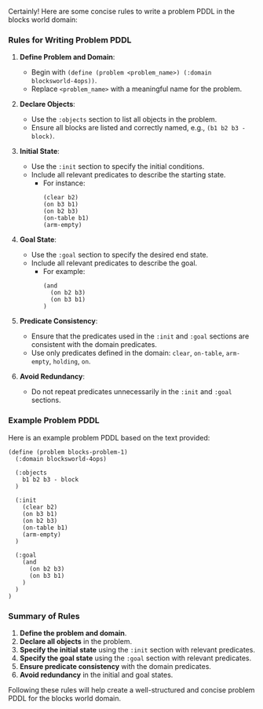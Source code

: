 Certainly! Here are some concise rules to write a problem PDDL in the blocks world domain:

### Rules for Writing Problem PDDL

1. **Define Problem and Domain**:
   - Begin with `(define (problem <problem_name>) (:domain blocksworld-4ops))`.
   - Replace `<problem_name>` with a meaningful name for the problem.

2. **Declare Objects**:
   - Use the `:objects` section to list all objects in the problem.
   - Ensure all blocks are listed and correctly named, e.g., `(b1 b2 b3 - block)`.

3. **Initial State**:
   - Use the `:init` section to specify the initial conditions.
   - Include all relevant predicates to describe the starting state.
     - For instance:
       ```pddl
       (clear b2)
       (on b3 b1)
       (on b2 b3)
       (on-table b1)
       (arm-empty)
       ```

4. **Goal State**:
   - Use the `:goal` section to specify the desired end state.
   - Include all relevant predicates to describe the goal.
     - For example:
       ```pddl
       (and
         (on b2 b3)
         (on b3 b1)
       )
       ```

5. **Predicate Consistency**:
   - Ensure that the predicates used in the `:init` and `:goal` sections are consistent with the domain predicates.
   - Use only predicates defined in the domain: `clear`, `on-table`, `arm-empty`, `holding`, `on`.

6. **Avoid Redundancy**:
   - Do not repeat predicates unnecessarily in the `:init` and `:goal` sections.

### Example Problem PDDL

Here is an example problem PDDL based on the text provided:

```pddl
(define (problem blocks-problem-1)
  (:domain blocksworld-4ops)

  (:objects
    b1 b2 b3 - block
  )

  (:init
    (clear b2)
    (on b3 b1)
    (on b2 b3)
    (on-table b1)
    (arm-empty)
  )

  (:goal
    (and
      (on b2 b3)
      (on b3 b1)
    )
  )
)
```

### Summary of Rules
1. **Define the problem and domain**.
2. **Declare all objects** in the problem.
3. **Specify the initial state** using the `:init` section with relevant predicates.
4. **Specify the goal state** using the `:goal` section with relevant predicates.
5. **Ensure predicate consistency** with the domain predicates.
6. **Avoid redundancy** in the initial and goal states.

Following these rules will help create a well-structured and concise problem PDDL for the blocks world domain.